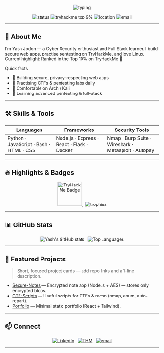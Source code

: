 <!-- HEADER / HERO -->
<p align="center">
  <img src="https://readme-typing-svg.herokuapp.com?font=Fira+Code&size=26&duration=3000&pause=700&color=2B303B&center=true&vCenter=true&lines=Hi+%F0%9F%91%8B+I'm+YashJodon;Cyber+Security+%26++Developer;Top+10%25+on+TryHackMe+%F0%9F%8E%89" alt="typing" />
</p>

<p align="center">
  <img src="https://img.shields.io/badge/Status-Open%20to%20Opportunities-brightgreen?style=for-the-badge" alt="status" />
  <img src="https://img.shields.io/badge/Top-9%25_TryHackMe-orange?style=for-the-badge" alt="tryhackme top 9%" />
  <img src="https://img.shields.io/badge/Location-India-ff69b4?style=for-the-badge" alt="location" />
  <img src="https://img.shields.io/badge/Email-yashsec@protonmail.com-blue?style=for-the-badge" alt="email" />
</p>

---

## 👋 About Me
I’m Yash Jodon — a Cyber Security enthusiast and Full Stack learner. I build secure web apps, practise pentesting on TryHackMe, and love Linux.  
Current highlight: Ranked in the Top 10% on TryHackMe 🎉

Quick facts
- 🔭 Building secure, privacy-respecting web apps  
- 🧪 Practising CTFs & pentesting labs daily  
- 🐧 Comfortable on Arch / Kali  
- 🌱 Learning advanced pentesting & full-stack  

---

## 🛠️ Skills & Tools
| Languages | Frameworks | Security Tools |
|---|---|---|
| Python · JavaScript · Bash · HTML · CSS | Node.js · Express · React · Flask · Docker | Nmap · Burp Suite · Wireshark · Metasploit · Autopsy |

---

## 🔥 Highlights & Badges
<p align="center">
  <a href="https://tryhackme.com/p/YashJodon">
    <img src="https://tryhackme-badges.s3.amazonaws.com/YOUR_TRYHACKME_USERNAME.png" alt="TryHackMe Badge" height="80"/>
  </a>
  &nbsp;
  <img src="https://github-profile-trophy.vercel.app/?username=YOUR_GITHUB_USERNAME&theme=radical&row=1&margin-w=10" alt="trophies" />
</p>

---

## 📊 GitHub Stats
<p align="center">
  <img alt="Yash's GitHub stats" src="https://github-readme-stats.vercel.app/api?username=yashjodon&show_icons=true&theme=tokyonight&count_private=true" />
  &nbsp;
  <img alt="Top Languages" src="https://github-readme-stats.vercel.app/api/top-langs/?username=yashjodon&layout=compact&theme=tokyonight" />
</p>

---

## 💼 Featured Projects
> Short, focused project cards — add repo links and a 1-line description.

- [Secure-Notes](https://github.com/yashjodon/secure-notes) — Encrypted note app (Node.js + AES) — stores only encrypted blobs.  
- [CTF-Scripts](https://github.com/Yashjodon/ctf-scripts) — Useful scripts for CTFs & recon (nmap, enum, auto-report).  
- [Portfolio](https://github.com/yashjodon/portfolio) — Minimal static portfolio (React + Tailwind).

---

## 📫 Connect
<p align="center">
  <a href="https://linkedin.com/in/YOUR_LINKEDIN"><img src="https://img.shields.io/badge/LinkedIn-%230077B5.svg?style=for-the-badge&logo=linkedin&logoColor=white" alt="LinkedIn" /></a>
  &nbsp;
  <a href="https://tryhackme.com/p/Yashjodon"><img src="https://img.shields.io/badge/TryHackMe-%23FF4A4A.svg?style=for-the-badge" alt="THM" /></a>
  &nbsp;
  <a href="mailto:yashsec@protonmail.com"><img src="https://img.shields.io/badge/Email-Contact%20Me-green?style=for-the-badge&logo=gmail" alt="email" /></a>
</p>

---


